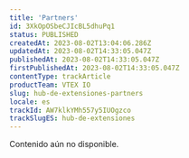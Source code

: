 ```yaml
---
title: 'Partners'
id: 3XkOpOSbeCJIcBL5dhuPq1
status: PUBLISHED
createdAt: 2023-08-02T13:04:06.286Z
updatedAt: 2023-08-02T14:33:05.047Z
publishedAt: 2023-08-02T14:33:05.047Z
firstPublishedAt: 2023-08-02T14:33:05.047Z
contentType: trackArticle
productTeam: VTEX IO
slug: hub-de-extensiones-partners
locale: es
trackId: AW7klkYMh557y5IUOgzco
trackSlugES: hub-de-extensiones
---
```


<div class="alert alert-warning">
Contenido aún no disponible.
</div>
